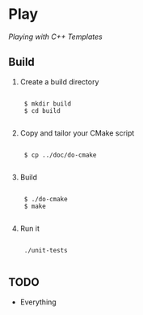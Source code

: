 # Play
*Playing with C++ Templates*

## Build
1. Create a build directory
    <pre><code>
    $ mkdir build
    $ cd build
    </code></pre>
1. Copy and tailor your CMake script
    <pre><code>
    $ cp ../doc/do-cmake
    </code></pre>
1. Build
    <pre><code>
    $ ./do-cmake
    $ make
    </code></pre>
1. Run it
    <pre><code>
    ./unit-tests
    </code></pre>

## TODO
 - Everything
